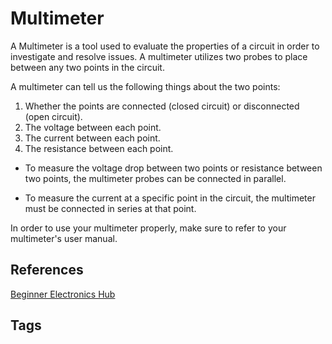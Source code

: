 # Multimeter

A Multimeter is a tool used to evaluate the properties of a circuit in order to investigate and resolve issues. A multimeter utilizes two probes to place between any two points in the circuit.  

A multimeter can tell us the following things about the two points:  
1. Whether the points are connected (closed circuit) or disconnected (open circuit).  
2. The voltage between each point.  
3. The current between each point.  
4. The resistance between each point.  

* To measure the voltage drop between two points or resistance between two points, the multimeter probes can be connected in parallel.  

* To measure the current at a specific point in the circuit, the multimeter must be connected in series at that point.  

In order to use your multimeter properly, make sure to refer to your multimeter's  user manual.  

## References
[Beginner Electronics Hub](../202305062158)

## Tags
